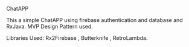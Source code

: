 ChatAPP

This a simple ChatAPP using firebase authentication and database and RxJava. MVP Design Pattern used.

Libraries Used:
Rx2Firebase , Butterknife , RetroLambda.

